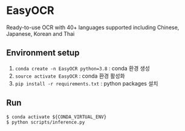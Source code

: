 # EasyOCR
Ready-to-use OCR with 40+ languages supported including Chinese, Japanese, Korean and Thai

## Environment setup

1. `conda create -n EasyOCR python=3.8` : conda 환경 생성
2. `source activate EasyOCR` : conda 환경 활성화
3. `pip install -r requirements.txt` : python packages 설치

## Run

```
$ conda activate ${CONDA_VIRTUAL_ENV}
$ python scripts/inference.py
```
